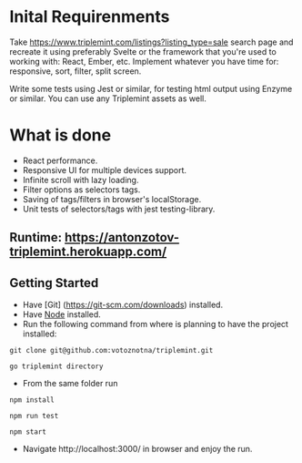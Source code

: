 # Inital Requirenments

Take https://www.triplemint.com/listings?listing_type=sale search page and recreate it using preferably Svelte or the framework that you're used to working with: React, Ember, etc.
Implement whatever you have time for: responsive, sort, filter, split screen.

Write some tests using Jest or similar, for testing html output using Enzyme or similar. You can use any Triplemint assets as well.

# What is done
* React performance. 
* Responsive UI for multiple devices support.
* Infinite scroll with lazy loading.
* Filter options as selectors tags.
* Saving of tags/filters in browser's localStorage.
* Unit tests of selectors/tags with jest testing-library. 

## Runtime: https://antonzotov-triplemint.herokuapp.com/

## Getting Started

* Have [Git] (https://git-scm.com/downloads) installed.
* Have [Node](https://git-scm.com/downloads) installed. 
* Run the following command from where is planning to have the project installed: 
```
git clone git@github.com:votoznotna/triplemint.git
```
```
go triplemint directory
```
* From the same folder run
```
npm install
```
```
npm run test
``` 
```
npm start
``` 

* Navigate http://localhost:3000/ in browser and enjoy the run.
